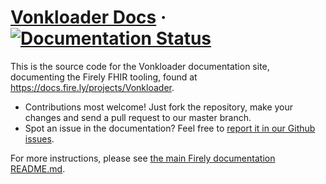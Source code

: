 # [Vonkloader Docs](https://docs.fire.ly/projects/Vonkloader) &middot; [![Documentation Status](https://readthedocs.org/projects/firely-docs-vonkloader/badge/?version=latest)](https://docs.fire.ly/projects/vonkloader?badge=latest)

This is the source code for the Vonkloader documentation site, documenting the Firely FHIR tooling, found at https://docs.fire.ly/projects/Vonkloader.

* Contributions most welcome! Just fork the repository, make your changes and send a pull request to our master branch.
* Spot an issue in the documentation? Feel free to [report it in our Github issues](https://github.com/FirelyTeam/firely-docs-vonkloader/issues).

For more instructions, please see [the main Firely documentation README.md](https://github.com/FirelyTeam/firely-docs).